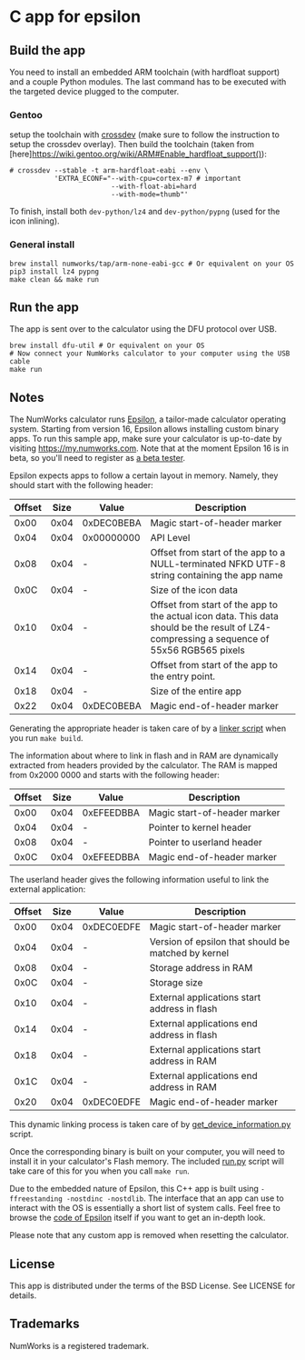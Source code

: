 # C app for epsilon

## Build the app

You need to install an embedded ARM toolchain (with hardfloat support) and a couple Python modules.
The last command has to be executed with the targeted device plugged to the computer.

### Gentoo

setup the toolchain with [crossdev](https://wiki.gentoo.org/wiki/Crossdev) (make sure to follow the instruction to setup the crossdev overlay). Then build the toolchain (taken from [here]https://wiki.gentoo.org/wiki/ARM#Enable_hardfloat_support()):

```shell
# crossdev --stable -t arm-hardfloat-eabi --env \
           'EXTRA_ECONF="--with-cpu=cortex-m7 # important
                         --with-float-abi=hard 
                         --with-mode=thumb"'
```

To finish, install both `dev-python/lz4` and `dev-python/pypng` (used for the icon inlining).

### General install

```shell
brew install numworks/tap/arm-none-eabi-gcc # Or equivalent on your OS
pip3 install lz4 pypng
make clean && make run
```

## Run the app

The app is sent over to the calculator using the DFU protocol over USB.

```shell
brew install dfu-util # Or equivalent on your OS
# Now connect your NumWorks calculator to your computer using the USB cable
make run
```

## Notes

The NumWorks calculator runs [Epsilon](http://github.com/numworks/epsilon), a tailor-made calculator operating system. Starting from version 16, Epsilon allows installing custom binary apps. To run this sample app, make sure your calculator is up-to-date by visiting https://my.numworks.com. Note that at the moment Epsilon 16 is in beta, so you'll need to register as [a beta tester](https://my.numworks.com/user/beta).

Epsilon expects apps to follow a certain layout in memory. Namely, they should start with the following header:

|Offset| Size | Value      | Description                  |
|------|------|------------|------------------------------|
| 0x00 | 0x04 | 0xDEC0BEBA | Magic start-of-header marker |
| 0x04 | 0x04 | 0x00000000 | API Level |
| 0x08 | 0x04 | -          | Offset from start of the app to a NULL-terminated NFKD UTF-8 string containing the app name |
| 0x0C | 0x04 | -          | Size of the icon data |
| 0x10 | 0x04 | -          | Offset from start of the app to the actual icon data. This data should be the result of LZ4-compressing a sequence of 55x56 RGB565 pixels |
| 0x14 | 0x04 | -          | Offset from start of the app to the entry point. |
| 0x18 | 0x04 | -          | Size of the entire app |
| 0x22 | 0x04 | 0xDEC0BEBA | Magic end-of-header marker |

Generating the appropriate header is taken care of by a [linker script](/eadk/eadk.ld) when you run `make build`.

The information about where to link in flash and in RAM are dynamically extracted from headers provided by the calculator. The RAM is mapped from 0x2000 0000 and starts with the following header:

|Offset| Size | Value      | Description                  |
|------|------|------------|------------------------------|
| 0x00 | 0x04 | 0xEFEEDBBA | Magic start-of-header marker |
| 0x04 | 0x04 | -          | Pointer to kernel header |
| 0x08 | 0x04 | -          | Pointer to userland header |
| 0x0C | 0x04 | 0xEFEEDBBA | Magic end-of-header marker |

The userland header gives the following information useful to link the external application:

|Offset| Size | Value      | Description                  |
|------|------|------------|------------------------------|
| 0x00 | 0x04 | 0xDEC0EDFE | Magic start-of-header marker |
| 0x04 | 0x04 | -          | Version of epsilon that should be matched by kernel |
| 0x08 | 0x04 | -          | Storage address in RAM |
| 0x0C | 0x04 | -          | Storage size |
| 0x10 | 0x04 | -          | External applications start address in flash |
| 0x14 | 0x04 | -          | External applications end address in flash |
| 0x18 | 0x04 | -          | External applications start address in RAM |
| 0x1C | 0x04 | -          | External applications end address in RAM |
| 0x20 | 0x04 | 0xDEC0EDFE | Magic end-of-header marker |

This dynamic linking process is taken care of by [get_device_information.py](/eadk/get_device_information.py) script.

Once the corresponding binary is built on your computer, you will need to install it in your calculator's Flash memory. The included [run.py](/eadk/run.py) script will take care of this for you when you call `make run`.

Due to the embedded nature of Epsilon, this C++ app is built using `-ffreestanding -nostdinc -nostdlib`. The interface that an app can use to interact with the OS is essentially a short list of system calls. Feel free to browse the [code of Epsilon](http://github.com/numworks/epsilon) itself if you want to get an in-depth look.

Please note that any custom app is removed when resetting the calculator.

## License

This app is distributed under the terms of the BSD License. See LICENSE for details.

## Trademarks

NumWorks is a registered trademark.

